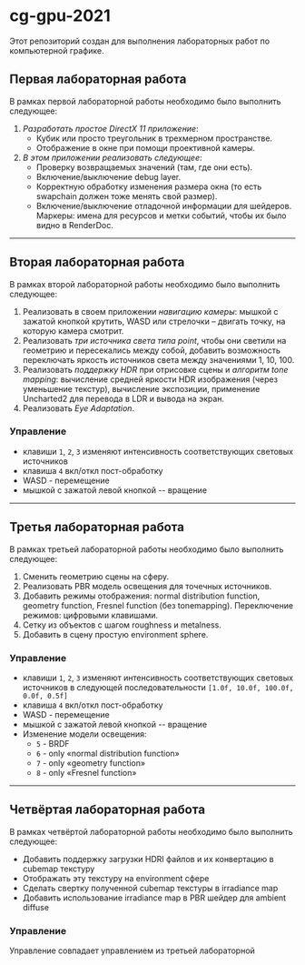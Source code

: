 # cg-gpu-2021
Этот репозиторий создан для выполнения лабораторных работ по компьютерной графике.

## Первая лабораторная работа
В рамках первой лабораторной работы необходимо было выполнить следующее:
1. *Разработать простое DirectX 11 приложение*:
    * Кубик или просто треугольник в трехмерном пространстве.
    * Отображение в окне при помощи проективной камеры.
2. *В этом приложении реализовать следующее*:
    * Проверку возвращаемых значений (там, где они есть).
    * Включение/выключение debug layer.
    * Корректную обработку изменения размера окна (то есть swapchain должен тоже менять свой размер).
    * Включение/выключение отладочной информации для шейдеров.
Маркеры: имена для ресурсов и метки событий, чтобы их было видно в RenderDoc.
---
## Вторая лабораторная работа
В рамках второй лабораторной работы необходимо было выполнить следующее:
1. Реализовать в своем приложении *навигацию камеры*: мышкой с зажатой кнопкой крутить, WASD или стрелочки – двигать точку, на которую камера смотрит.
2. Реализовать *три источника света типа point*, чтобы они светили на геометрию и пересекались между собой, добавить возможность переключать яркость источников света между значениями 1, 10, 100.
3. Реализовать *поддержку HDR* при отрисовке сцены и *алгоритм tone mapping*: вычисление средней яркости HDR изображения (через уменьшение текстур), вычисление экспозиции, применение Uncharted2 для перевода в LDR и вывода на экран. 
4. Реализовать *Eye Adaptation*.
### Управление
* клавиши `1`, `2`, `3` изменяют интенсивность соответствующих световых источников
* клавиша `4` вкл/откл пост-обработку
* WASD - перемещение
* мышкой с зажатой левой кнопкой -- вращение
---
## Третья лабораторная работа
В рамках третьей лабораторной работы необходимо было выполнить следующее:
1. Сменить геометрию сцены на сферу.
2. Реализовать PBR модель освещения для точечных источников.
3. Добавить режимы отображения: normal distribution function, geometry function, Fresnel function (без tonemapping).
 Переключение режимов: цифровыми клавишами.
4. Сетку из объектов с шагом roughness и metalness.
5. Добавить в сцену простую environment sphere.
### Управление
* клавиши `1`, `2`, `3` изменяют интенсивность соответствующих световых источников в следующей последовательности `[1.0f, 10.0f, 100.0f, 0.0f, 0.5f]`
* клавиша `4` вкл/откл пост-обработку
* WASD - перемещение
* мышкой с зажатой левой кнопкой -- вращение
* Изменение модели освещения:
    * `5` - BRDF
    * `6` - only «normal distribution function» 
    * `7` - only «geometry function»
    * `8` - only «Fresnel function»
---
## Четвёртая лабораторная работа
В рамках четвёртой лабораторной работы необходимо было выполнить следующее:
* Добавить поддержку загрузки HDRI файлов и их конвертацию в cubemap текстуру
* Отображать эту текстуру на environment сфере
* Сделать свертку полученной cubemap текстуры в irradiance map
* Добавить использование irradiance map в PBR шейдер для ambient diffuse
### Управление
Управление совпадает управлением из третьей лабораторной





